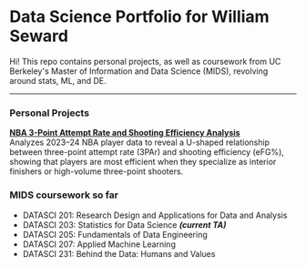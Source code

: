 # Data Science Portfolio for William Seward

Hi! This repo contains personal projects, as well as coursework from UC Berkeley's Master of Information and Data Science (MIDS), revolving around stats, ML, and DE.

---

### Personal Projects

**[NBA 3-Point Attempt Rate and Shooting Efficiency Analysis](https://github.com/willsew/ds_portfolio/tree/main/personal_projects/nba-3par-efficiency-analysis)**  
Analyzes 2023–24 NBA player data to reveal a U-shaped relationship between three-point attempt rate (3PAr) and shooting efficiency (eFG%), showing that players are most efficient when they specialize as interior finishers or high-volume three-point shooters.

### MIDS coursework so far

* DATASCI 201: Research Design and Applications for Data and Analysis
* DATASCI 203: Statistics for Data Science ***(current TA)*** 
* DATASCI 205: Fundamentals of Data Engineering
* DATASCI 207: Applied Machine Learning
* DATASCI 231: Behind the Data: Humans and Values
